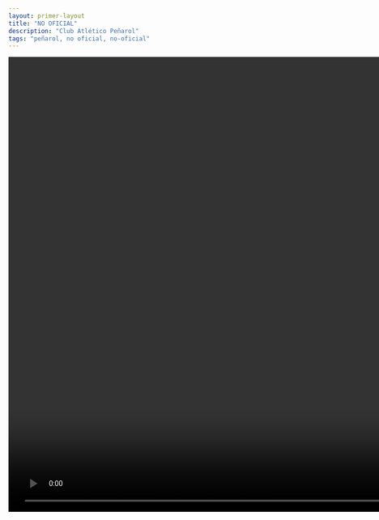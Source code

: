 ```yaml
---
layout: primer-layout
title: "NO OFICIAL"
description: "Club Atlético Peñarol"
tags: "peñarol, no oficial, no-oficial"
---
```

<html>
    		<center>
			<video width="1600" height="900" controls>
  				<source src="/areco.mp4" type="video/mp4">
					Your browser does not support the video tag.
			</video>
		</center>
	</html>
